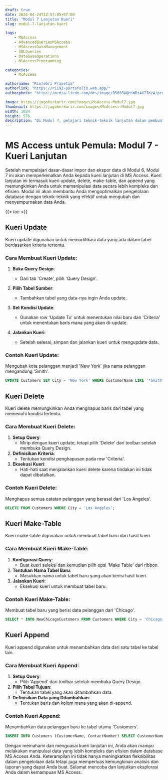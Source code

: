 ```yaml
---
draft: true
date: 2024-04-24T12:57:05+07:00
title: "Modul 7 Lanjutan Kueri"
slug: modul-7-lanjutan-kueri

tags:
    - MSAccess
    - AdvancedQueriesMSAccess
    - MSAccessDataManagement
    - SQLQueries
    - DatabaseOperations
    - MSAccessProgramming

categories:
    - MsAccess

authorname: "Riofebri Prasetia"
authorlink: "https://rii92-portofolio.web.app/"
authorphoto: "https://media.licdn.com/dms/image/D5603AQHsWRz4U7IKzA/profile-displayphoto-shrink_200_200/0/1690182368248?e=1718841600&v=beta&t=UrTxqBd5G0GRg7UsKkoxTP99WK_An-NJpp4Nu2RXlO8"

image: https://jagoberkarir.com/images/MsAccess-Modul7.jpg
thumbnail: https://jagoberkarir.com/images/MsAccess-Modul7.jpg
width: 1024
height: 576
description: "Di Modul 7, pelajari teknik-teknik lanjutan dalam pembuatan kueri di MS Access, termasuk kueri update untuk mengubah data secara massal, kueri delete untuk menghapus data berdasarkan kriteria, dan kueri make-table serta append untuk manipulasi data yang efisien. Tingkatkan kemampuan Anda untuk mengelola dan memodifikasi data dengan kueri yang kuat dan dinamis."
---
```

# MS Access untuk Pemula: Modul 7 - Kueri Lanjutan

Setelah mempelajari dasar-dasar impor dan ekspor data di Modul 6, Modul 7 ini akan memperkenalkan Anda kepada kueri lanjutan di MS Access. Kueri lanjutan ini termasuk kueri update, delete, make-table, dan append yang memungkinkan Anda untuk memanipulasi data secara lebih kompleks dan efisien. Modul ini akan membantu Anda mengoptimalkan pengelolaan database dengan teknik-teknik yang efektif untuk mengubah dan menyempurnakan data Anda.

{{< toc >}}

## Kueri Update

Kueri update digunakan untuk memodifikasi data yang ada dalam tabel berdasarkan kriteria tertentu.

### Cara Membuat Kueri Update:
1. **Buka Query Design**:
   - Dari tab 'Create', pilih 'Query Design'.
   
2. **Pilih Tabel Sumber**:
   - Tambahkan tabel yang data-nya ingin Anda update.

3. **Set Kondisi Update**:
   - Gunakan row 'Update To' untuk menentukan nilai baru dan 'Criteria' untuk menentukan baris mana yang akan di-update.

4. **Jalankan Kueri**:
   - Setelah selesai, simpan dan jalankan kueri untuk mengupdate data.

### Contoh Kueri Update:
Mengubah kota pelanggan menjadi 'New York' jika nama pelanggan mengandung 'Smith'.
```sql
UPDATE Customers SET City = 'New York' WHERE CustomerName LIKE '*Smith*';
```
## **Kueri Delete**

Kueri delete memungkinkan Anda menghapus baris dari tabel yang memenuhi kondisi tertentu.

### **Cara Membuat Kueri Delete:**

1. **Setup Query**:
    - Mirip dengan kueri update, tetapi pilih 'Delete' dari toolbar setelah membuka Query Design.
2. **Definisikan Kriteria**:
    - Tentukan kondisi penghapusan pada row 'Criteria'.
3. **Eksekusi Kueri**:
    - Hati-hati saat menjalankan kueri delete karena tindakan ini tidak dapat dibatalkan.

### **Contoh Kueri Delete:**

Menghapus semua catatan pelanggan yang berasal dari 'Los Angeles'.

```sql
DELETE FROM Customers WHERE City = 'Los Angeles';
```

## **Kueri Make-Table**

Kueri make-table digunakan untuk membuat tabel baru dari hasil kueri.

### **Cara Membuat Kueri Make-Table:**

1. **Konfigurasi Query**:
    - Buat kueri seleksi dan kemudian pilih opsi 'Make Table' dari ribbon.
2. **Tentukan Nama Tabel Baru**:
    - Masukkan nama untuk tabel baru yang akan berisi hasil kueri.
3. **Jalankan Kueri**:
    - Eksekusi kueri untuk membuat tabel baru.

### **Contoh Kueri Make-Table:**

Membuat tabel baru yang berisi data pelanggan dari 'Chicago'.

```sql
SELECT * INTO NewChicagoCustomers FROM Customers WHERE City = 'Chicago';
```

## **Kueri Append**

Kueri append digunakan untuk menambahkan data dari satu tabel ke tabel lain.

### **Cara Membuat Kueri Append:**

1. **Setup Query**:
    - Pilih 'Append' dari toolbar setelah membuka Query Design.
2. **Pilih Tabel Tujuan**:
    - Tentukan tabel yang akan ditambahkan data.
3. **Definisikan Data yang Ditambahkan**:
    - Tentukan baris dan kolom mana yang akan di-append.

### **Contoh Kueri Append:**

Menambahkan data pelanggan baru ke tabel utama 'Customers'.

```sql
INSERT INTO Customers (CustomerName, ContactNumber) SELECT CustomerName, ContactNumber FROM NewCustomers;
```

Dengan memahami dan menguasai kueri lanjutan ini, Anda akan mampu melakukan manipulasi data yang lebih kompleks dan efisien dalam database MS Access Anda. Keterampilan ini tidak hanya meningkatkan fleksibilitas dalam pengelolaan data tetapi juga memperluas kemungkinan analisis dan laporan yang dapat Anda buat. Selamat mencoba dan lanjutkan eksplorasi Anda dalam kemampuan MS Access.